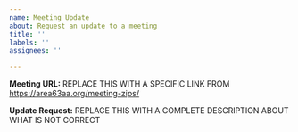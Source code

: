 ```yaml
---
name: Meeting Update
about: Request an update to a meeting
title: ''
labels: ''
assignees: ''

---
```


**Meeting URL:**  REPLACE THIS WITH A SPECIFIC LINK FROM https://area63aa.org/meeting-zips/ 

**Update Request:** REPLACE THIS WITH A COMPLETE DESCRIPTION ABOUT WHAT IS NOT CORRECT
